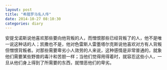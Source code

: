 ```yaml
---
layout: post
title: "希腊罗马名人传"
date: 2014-10-27 08:10:30
categories: diary
---
```


安提戈诺斯说他喜欢那些要向他背叛的人，而憎恨那些已经背叛了的人，他不是唯一说这种话的人；凯撒也不是，他对色雷斯人雷墨塔尔克斯说他喜欢对方有人背叛但憎恨背叛者。对那些需要卑劣小人效劳的人来说，这种感情是非常普通的，就象他们需要某些野兽的毒汁和苦胆一样；当他们觉得用得着时，就容忍这些小人，一旦从他们身上得到了所需要的东西，就憎恶他们的卑劣。
